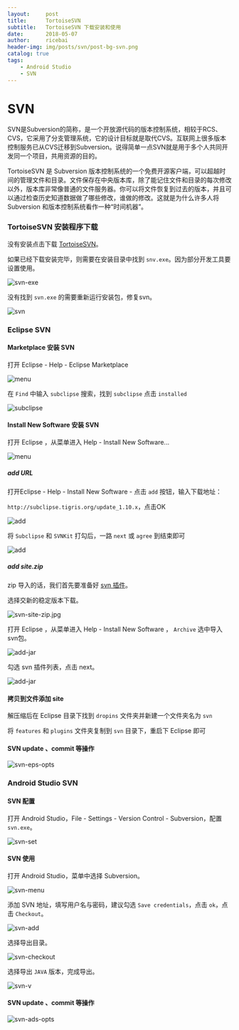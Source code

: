 ```yaml
---
layout:     post
title:      TortoiseSVN
subtitle:   TortoiseSVN 下载安装和使用
date:       2018-05-07
author:     ricebai
header-img: img/posts/svn/post-bg-svn.png
catalog: true
tags:
    - Android Studio
    - SVN
---
```


# SVN

SVN是Subversion的简称，是一个开放源代码的版本控制系统，相较于RCS、CVS，它采用了分支管理系统，它的设计目标就是取代CVS。互联网上很多版本控制服务已从CVS迁移到Subversion。说得简单一点SVN就是用于多个人共同开发同一个项目，共用资源的目的。

TortoiseSVN 是 Subversion 版本控制系统的一个免费开源客户端，可以超越时间的管理文件和目录。文件保存在中央版本库，除了能记住文件和目录的每次修改以外，版本库非常像普通的文件服务器。你可以将文件恢复到过去的版本，并且可以通过检查历史知道数据做了哪些修改，谁做的修改。这就是为什么许多人将 Subversion 和版本控制系统看作一种“时间机器”。

### TortoiseSVN 安装程序下载

没有安装点击下载 [TortoiseSVN](https://www.visualsvn.com/server/download/)。

如果已经下载安装完毕，则需要在安装目录中找到 `snv.exe`。因为部分开发工具要设置使用。

![svn-exe](https://ricebai.github.io/img/posts/svn/svn-exe.jpg)

没有找到 `svn.exe` 的需要重新运行安装包，修复svn。

![svn](https://ricebai.github.io/img/posts/svn/svn.jpg)

### Eclipse SVN

#### Marketplace 安装 SVN

打开 Eclipse - Help - Eclipse Marketplace

![menu](https://ricebai.github.io/img/posts/svn/svn-eps-menu-m.jpg)

在 `Find` 中输入 `subclipse` 搜索，找到 `subclipse` 点击 `installed`

![subclipse](https://ricebai.github.io/img/posts/svn/svn-eps-menu-mi.jpg)

#### Install New Software 安装 SVN

打开 Eclipse ，从菜单进入 Help - Install New Software...

![menu](https://ricebai.github.io/img/posts/svn/svn-eps-menu.jpg)

##### add URL

打开Eclipse - Help - Install New Software - 点击 `add` 按钮，输入下载地址：

`http://subclipse.tigris.org/update_1.10.x`，点击OK

![add](https://ricebai.github.io/img/posts/svn/svn-eps-in.jpg)

将 `Subclipse` 和 `SVNKit` 打勾后，一路 `next` 或 `agree` 到结束即可

![add](https://ricebai.github.io/img/posts/svn/svn-eps-in-add.jpg)

##### add site.zip

zip 导入的话，我们首先要准备好 [svn 插件](http://subclipse.tigris.org/servlets/ProjectDocumentList?folderID=2240)。

选择交新的稳定版本下载。

![svn-site-zip.jpg](https://ricebai.github.io/img/posts/svn/svn-site-zip.jpg)

打开 Eclipse ，从菜单进入 Help - Install New Software ， `Archive` 选中导入svn包。

![add-jar](https://ricebai.github.io/img/posts/svn/svn-eps-addjar.jpg)

勾选 svn 插件列表，点击 next。

![add-jar](https://ricebai.github.io/img/posts/svn/svn-eps-addjar2.jpg)

#### 拷贝到文件添加 site

解压缩后在 Eclipse 目录下找到 `dropins` 文件夹并新建一个文件夹名为 `svn`

将 `features` 和 `plugins` 文件夹复制到 `svn` 目录下，重启下 Eclipse 即可

#### SVN update 、commit 等操作

![svn-eps-opts](https://ricebai.github.io/img/posts/svn/svn-eps-opts.jpg)

### Android Studio SVN

#### SVN 配置

打开 Android Studio，File - Settings - Version Control - Subversion，配置 `svn.exe`。

![svn-set](https://ricebai.github.io/img/posts/svn/svn-ads-set.jpg)

#### SVN 使用

打开 Android Studio，菜单中选择 Subversion。

![svn-menu](https://ricebai.github.io/img/posts/svn/svn-ads-menu.jpg)

添加 SVN 地址，填写用户名与密码，建议勾选 `Save credentials`，点击 `ok`，点击 `Checkout`。

![svn-add](https://ricebai.github.io/img/posts/svn/svn-ads-add.jpg)

选择导出目录。

![svn-checkout](https://ricebai.github.io/img/posts/svn/svn-ads-checkout.jpg)

选择导出 `JAVA` 版本，完成导出。

![svn-v](https://ricebai.github.io/img/posts/svn/svn-ads-v.jpg)

#### SVN update 、commit 等操作

![svn-ads-opts](https://ricebai.github.io/img/posts/svn/svn-ads-opts.jpg)
